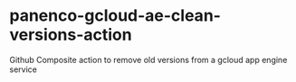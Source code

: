 # panenco-gcloud-ae-clean-versions-action
Github Composite action to remove old versions from a gcloud app engine service

